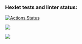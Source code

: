 ### Hexlet tests and linter status:
[![Actions Status](https://github.com/ggByron/python-project-lvl1/workflows/hexlet-check/badge.svg)](https://github.com/ggByron/python-project-lvl1/actions)

<a href="https://codeclimate.com/github/ggByron/python-project-lvl1/maintainability"><img src="https://api.codeclimate.com/v1/badges/43bc4a0844184b635311/maintainability" /></a>

<a href="https://asciinema.org/a/xsHdUvr2OKU8IqZRFF6HjK0MP" target="_blank"><img src="https://asciinema.org/a/xsHdUvr2OKU8IqZRFF6HjK0MP.svg" /></a>
